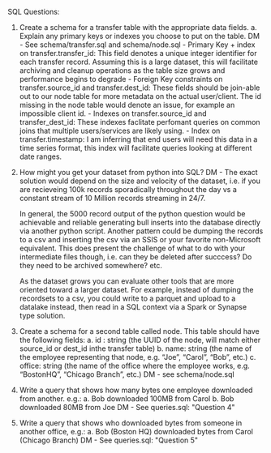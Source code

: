 SQL Questions: 

1. Create a schema for a transfer table with the appropriate data fields.
    a. Explain any primary keys or indexes you choose to put on the table.
    DM - See schema/transfer.sql and schema/node.sql
        - Primary Key + index on transfer.transfer_id: This field denotes a unique integer identifier for each transfer record. Assuming this is a large dataset, this will facilitate archiving and cleanup operations as the table size grows and performance begins to degrade
        - Foreign Key constraints on transfer.source_id and transfer.dest_id: These fields should be join-able out to our node table for more metadata on the actual user/client. The id missing in the node table would denote an issue, for example an impossible client id.
        - Indexes on transfer.source_id and transfer_dest_id: These indexes faclitate perfomant queries on common joins that multiple users/services are likely using.
        - Index on transfer.timestamp: I am inferring that end users will need this data in a time series format, this index will facilitate queries looking at different date ranges. 

2. How might you get your dataset from python into SQL?
    DM - The exact solution would depend on the size and velocity of the dataset, i.e. if you are recieveing 100k records sporadically throughout the day vs a constant stream of 10 Million records streaming in 24/7. 

    In general, the 5000 record output of the python question would be achievable and reliable generating bull inserts into the database directly via another python script. Another pattern could be dumping the records to a csv and inserting the csv via an SSIS or your favorite non-Microsoft equivalent. This does present the challenge of what to do with your intermediate files though, i.e. can they be deleted after succcess? Do they need to be archived somewhere? etc.

    As the dataset grows you can evaluate other tools that are more oriented toward a larger dataset. For example, instead of dumping the recordsets to a csv, you could write to a parquet and upload to a datalake instead, then read in a SQL context via a Spark or Synapse type solution.

3. Create a schema for a second table called node. This table should have the following fields:
    a. id : string (the UUID of the node, will match either source_id or dest_id inthe transfer table)
    b. name: string (the name of the employee representing that node, e.g. “Joe”, “Carol”, “Bob”, etc.)
    c. office: string (the name of the office where the employee works, e.g. “BostonHQ”, “Chicago Branch”, etc.)
    DM - see schema/node.sql

4. Write a query that shows how many bytes one employee downloaded from another. e.g.:
    a. Bob downloaded 100MB from Carol
    b. Bob downloaded 80MB from Joe
    DM - See queries.sql: "Question 4"

5. Write a query that shows who downloaded bytes from someone in another office, e.g.:
    a. Bob (Boston HQ) downloaded bytes from Carol (Chicago Branch)
    DM - See queries.sql: "Question 5"